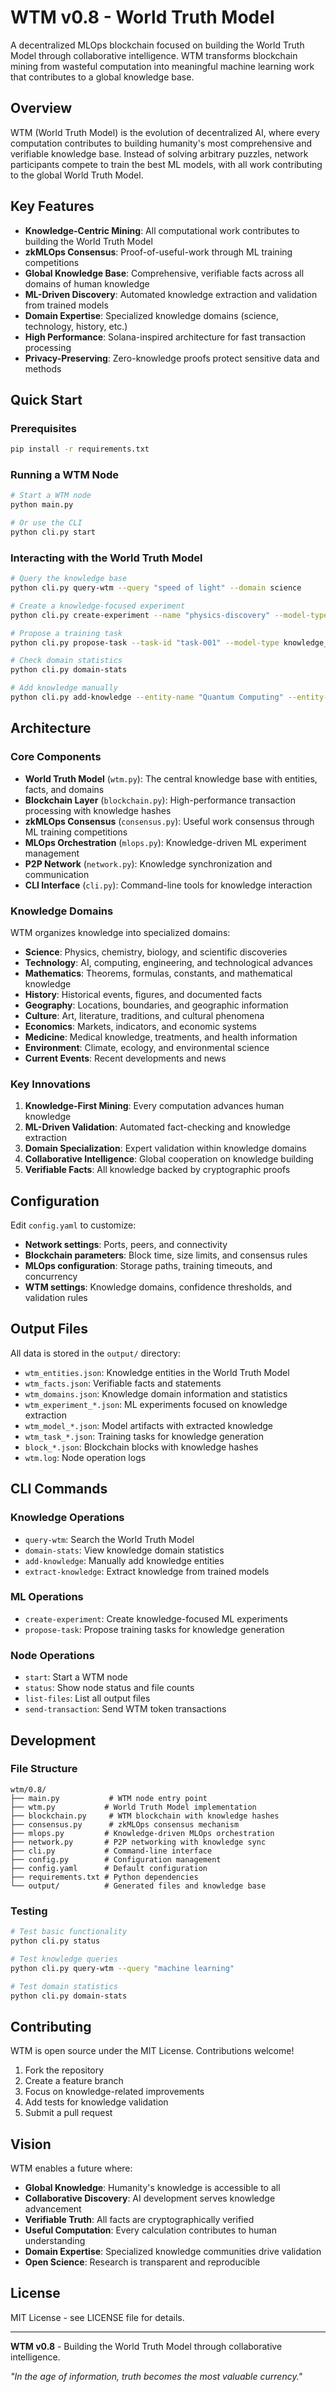 # WTM v0.8 - World Truth Model

A decentralized MLOps blockchain focused on building the World Truth Model through collaborative intelligence. WTM transforms blockchain mining from wasteful computation into meaningful machine learning work that contributes to a global knowledge base.

## Overview

WTM (World Truth Model) is the evolution of decentralized AI, where every computation contributes to building humanity's most comprehensive and verifiable knowledge base. Instead of solving arbitrary puzzles, network participants compete to train the best ML models, with all work contributing to the global World Truth Model.

## Key Features

- **Knowledge-Centric Mining**: All computational work contributes to building the World Truth Model
- **zkMLOps Consensus**: Proof-of-useful-work through ML training competitions
- **Global Knowledge Base**: Comprehensive, verifiable facts across all domains of human knowledge
- **ML-Driven Discovery**: Automated knowledge extraction and validation from trained models
- **Domain Expertise**: Specialized knowledge domains (science, technology, history, etc.)
- **High Performance**: Solana-inspired architecture for fast transaction processing
- **Privacy-Preserving**: Zero-knowledge proofs protect sensitive data and methods

## Quick Start

### Prerequisites

```bash
pip install -r requirements.txt
```

### Running a WTM Node

```bash
# Start a WTM node
python main.py

# Or use the CLI
python cli.py start
```

### Interacting with the World Truth Model

```bash
# Query the knowledge base
python cli.py query-wtm --query "speed of light" --domain science

# Create a knowledge-focused experiment
python cli.py create-experiment --name "physics-discovery" --model-type knowledge_extraction --dataset "physics-papers" --knowledge-target science

# Propose a training task
python cli.py propose-task --task-id "task-001" --model-type knowledge_extraction --reward 1000 --knowledge-target technology

# Check domain statistics
python cli.py domain-stats

# Add knowledge manually
python cli.py add-knowledge --entity-name "Quantum Computing" --entity-type technology --domain technology
```

## Architecture

### Core Components

- **World Truth Model** (`wtm.py`): The central knowledge base with entities, facts, and domains
- **Blockchain Layer** (`blockchain.py`): High-performance transaction processing with knowledge hashes
- **zkMLOps Consensus** (`consensus.py`): Useful work consensus through ML training competitions  
- **MLOps Orchestration** (`mlops.py`): Knowledge-driven ML experiment management
- **P2P Network** (`network.py`): Knowledge synchronization and communication
- **CLI Interface** (`cli.py`): Command-line tools for knowledge interaction

### Knowledge Domains

WTM organizes knowledge into specialized domains:

- **Science**: Physics, chemistry, biology, and scientific discoveries
- **Technology**: AI, computing, engineering, and technological advances
- **Mathematics**: Theorems, formulas, constants, and mathematical knowledge
- **History**: Historical events, figures, and documented facts
- **Geography**: Locations, boundaries, and geographic information
- **Culture**: Art, literature, traditions, and cultural phenomena
- **Economics**: Markets, indicators, and economic systems
- **Medicine**: Medical knowledge, treatments, and health information
- **Environment**: Climate, ecology, and environmental science
- **Current Events**: Recent developments and news

### Key Innovations

1. **Knowledge-First Mining**: Every computation advances human knowledge
2. **ML-Driven Validation**: Automated fact-checking and knowledge extraction
3. **Domain Specialization**: Expert validation within knowledge domains
4. **Collaborative Intelligence**: Global cooperation on knowledge building
5. **Verifiable Facts**: All knowledge backed by cryptographic proofs

## Configuration

Edit `config.yaml` to customize:

- **Network settings**: Ports, peers, and connectivity
- **Blockchain parameters**: Block time, size limits, and consensus rules
- **MLOps configuration**: Storage paths, training timeouts, and concurrency
- **WTM settings**: Knowledge domains, confidence thresholds, and validation rules

## Output Files

All data is stored in the `output/` directory:

- `wtm_entities.json`: Knowledge entities in the World Truth Model
- `wtm_facts.json`: Verifiable facts and statements
- `wtm_domains.json`: Knowledge domain information and statistics
- `wtm_experiment_*.json`: ML experiments focused on knowledge extraction
- `wtm_model_*.json`: Model artifacts with extracted knowledge
- `wtm_task_*.json`: Training tasks for knowledge generation
- `block_*.json`: Blockchain blocks with knowledge hashes
- `wtm.log`: Node operation logs

## CLI Commands

### Knowledge Operations
- `query-wtm`: Search the World Truth Model
- `domain-stats`: View knowledge domain statistics
- `add-knowledge`: Manually add knowledge entities
- `extract-knowledge`: Extract knowledge from trained models

### ML Operations
- `create-experiment`: Create knowledge-focused ML experiments
- `propose-task`: Propose training tasks for knowledge generation

### Node Operations
- `start`: Start a WTM node
- `status`: Show node status and file counts
- `list-files`: List all output files
- `send-transaction`: Send WTM token transactions

## Development

### File Structure

```
wtm/0.8/
├── main.py           # WTM node entry point
├── wtm.py           # World Truth Model implementation
├── blockchain.py     # WTM blockchain with knowledge hashes
├── consensus.py      # zkMLOps consensus mechanism
├── mlops.py         # Knowledge-driven MLOps orchestration
├── network.py       # P2P networking with knowledge sync
├── cli.py           # Command-line interface
├── config.py        # Configuration management
├── config.yaml      # Default configuration
├── requirements.txt # Python dependencies
└── output/          # Generated files and knowledge base
```

### Testing

```bash
# Test basic functionality
python cli.py status

# Test knowledge queries
python cli.py query-wtm --query "machine learning"

# Test domain statistics
python cli.py domain-stats
```

## Contributing

WTM is open source under the MIT License. Contributions welcome!

1. Fork the repository
2. Create a feature branch
3. Focus on knowledge-related improvements
4. Add tests for knowledge validation
5. Submit a pull request

## Vision

WTM enables a future where:
- **Global Knowledge**: Humanity's knowledge is accessible to all
- **Collaborative Discovery**: AI development serves knowledge advancement
- **Verifiable Truth**: All facts are cryptographically verified
- **Useful Computation**: Every calculation contributes to human understanding
- **Domain Expertise**: Specialized knowledge communities drive validation
- **Open Science**: Research is transparent and reproducible

## License

MIT License - see LICENSE file for details.

---

**WTM v0.8** - Building the World Truth Model through collaborative intelligence.

*"In the age of information, truth becomes the most valuable currency."* 